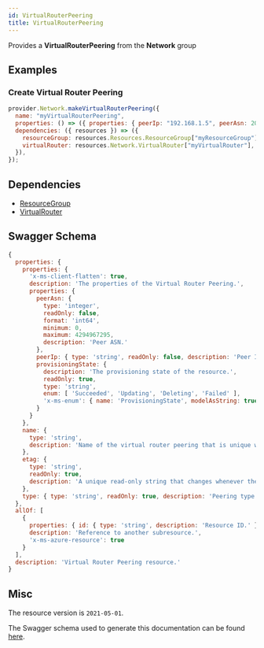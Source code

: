 ```yaml
---
id: VirtualRouterPeering
title: VirtualRouterPeering
---
```

Provides a **VirtualRouterPeering** from the **Network** group
## Examples
### Create Virtual Router Peering
```js
provider.Network.makeVirtualRouterPeering({
  name: "myVirtualRouterPeering",
  properties: () => ({ properties: { peerIp: "192.168.1.5", peerAsn: 20000 } }),
  dependencies: ({ resources }) => ({
    resourceGroup: resources.Resources.ResourceGroup["myResourceGroup"],
    virtualRouter: resources.Network.VirtualRouter["myVirtualRouter"],
  }),
});

```
## Dependencies
- [ResourceGroup](../Resources/ResourceGroup.md)
- [VirtualRouter](../Network/VirtualRouter.md)
## Swagger Schema
```js
{
  properties: {
    properties: {
      'x-ms-client-flatten': true,
      description: 'The properties of the Virtual Router Peering.',
      properties: {
        peerAsn: {
          type: 'integer',
          readOnly: false,
          format: 'int64',
          minimum: 0,
          maximum: 4294967295,
          description: 'Peer ASN.'
        },
        peerIp: { type: 'string', readOnly: false, description: 'Peer IP.' },
        provisioningState: {
          description: 'The provisioning state of the resource.',
          readOnly: true,
          type: 'string',
          enum: [ 'Succeeded', 'Updating', 'Deleting', 'Failed' ],
          'x-ms-enum': { name: 'ProvisioningState', modelAsString: true }
        }
      }
    },
    name: {
      type: 'string',
      description: 'Name of the virtual router peering that is unique within a virtual router.'
    },
    etag: {
      type: 'string',
      readOnly: true,
      description: 'A unique read-only string that changes whenever the resource is updated.'
    },
    type: { type: 'string', readOnly: true, description: 'Peering type.' }
  },
  allOf: [
    {
      properties: { id: { type: 'string', description: 'Resource ID.' } },
      description: 'Reference to another subresource.',
      'x-ms-azure-resource': true
    }
  ],
  description: 'Virtual Router Peering resource.'
}
```
## Misc
The resource version is `2021-05-01`.

The Swagger schema used to generate this documentation can be found [here](https://github.com/Azure/azure-rest-api-specs/tree/main/specification/network/resource-manager/Microsoft.Network/stable/2021-05-01/virtualRouter.json).
